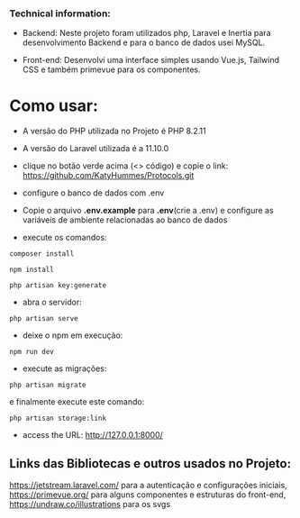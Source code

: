 
### Technical information:

- Backend:
Neste projeto foram utilizados php, Laravel e Inertia para desenvolvimento Backend
e para o banco de dados usei MySQL.

- Front-end:
Desenvolvi uma interface simples usando Vue.js, Tailwind CSS
e também primevue para os componentes.

# Como usar:
- A versão do PHP utilizada no Projeto é PHP 8.2.11
- A versão do Laravel utilizada é a 11.10.0
- clique no botão verde acima (<> código) e copie o link: https://github.com/KatyHummes/Protocols.git
- configure o banco de dados com .env
- Copie o arquivo **.env.example** para **.env**(crie a .env) e configure as variáveis de ambiente relacionadas ao banco de dados

- execute os comandos:
```
composer install
```
```
npm install
```
```
php artisan key:generate
```
- abra o servidor:
```
php artisan serve
```
- deixe o npm em execução:
```
npm run dev
```
- execute as migrações:
```
php artisan migrate 
```
e finalmente execute este comando:
```
php artisan storage:link
```
- access the URL: http://127.0.0.1:8000/

## Links das Bibliotecas e outros usados no Projeto:

https://jetstream.laravel.com/ para a autenticação e configurações iniciais,
https://primevue.org/ para alguns componentes e estruturas do front-end, https://undraw.co/illustrations para os svgs
